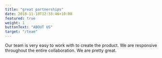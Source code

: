 ```yaml
---
title: "great partnerships"
date: 2018-11-18T12:33:46+10:00
featured: true
weight: 1
buttonText: "ABOUT US"
target: "/team"
---
```


Our team is very easy to work with to create the product. We are responsive throughout the entire collaboration. We are pretty&nbsp;great.

